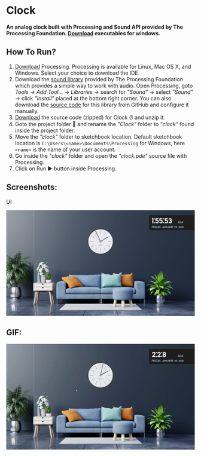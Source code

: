 # Clock
**An analog clock built with Processing and Sound API provided by The Processing Foundation. [Download](https://drive.google.com/file/d/1pSJU89lt8c7MC4VSGPu1VsPwVTacmU8z/view?usp=sharing)  executables for windows.**

## How To Run?

 1. [Download](https://processing.org/download/) Processing.  Processing is available for Linux, Mac OS X, and Windows. Select your choice to download the IDE.
 2. Download  the [sound library](https://processing.org/reference/libraries/sound/index.html) provided by The Processing Foundation which provides a simple way to work with audio. Open Processing, goto *Tools* → *Add Tool...* → *Libraries* → search for *"Sound"* → select *"Sound"* → click *"Install"* placed at the bottom right corner. You can also download the [source code](https://github.com/processing/processing-sound) for this library from GitHub and configure it manually.
 3. [Download](https://github.com/theanasuddin/Programming-In-Processing/archive/main.zip) the source code (zipped) for Clock ⏰ and unzip it.
 4. Goto the project folder 📁 and rename the *"Clock"* folder to *"clock"* found inside the project folder.
 5. Move the *"clock"* folder to sketchbook location. Default sketchbook location is `C:\Users\<name>\Documents\Processing` for Windows, here `<name>` is the name of your user account.
 6. Go inside the *"clock"* folder and open the *"clock.pde"* source file with Processing.
 7. Click on Run ▶ button inside Processing.
 
## Screenshots:

UI

![user interface](https://raw.githubusercontent.com/theanasuddin/Programming-In-Processing/main/Clock/UI.png)

## GIF:
![demo gif](https://raw.githubusercontent.com/theanasuddin/Programming-In-Processing/main/Clock/demo.gif)
